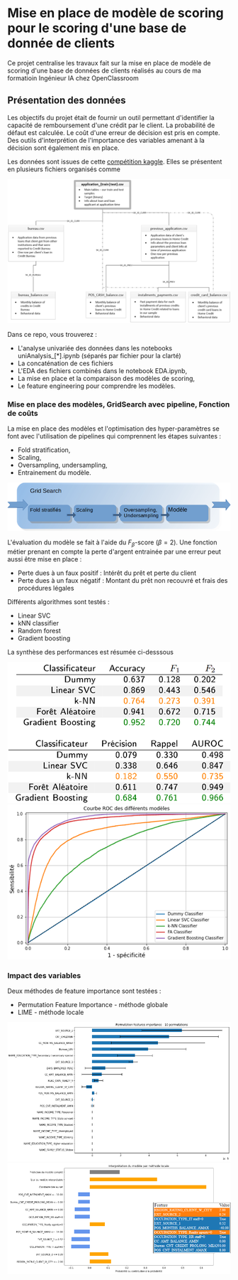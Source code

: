 # Mise en place de modèle de scoring pour le scoring d'une base de donnée de clients

Ce projet centralise les travaux fait sur la mise en place de modèle de scoring d'une base de données de clients réalisés au cours de ma formatioin Ingénieur IA chez OpenClassroom

## Présentation des données

Les objectifs du projet était de fournir un outil permettant d'identifier la capacité de remboursement d'une crédit par le client. La probabilité de défaut est calculée. Le coût d'une erreur de décision est pris en compte. Des outils d'interprétion de l'importance des variables amenant à la décision sont également mis en place.


Les données sont issues de cette [compétition kaggle](https://www.kaggle.com/competitions/home-credit-default-risk). Elles se présentent en plusieurs fichiers organisés comme 

![Organisation des données](https://raw.githubusercontent.com/QuDbo/project-scoring-ML/main/img/organisation_donnees.png)

Dans ce repo, vous trouverez :
- L'analyse univariée des données dans les notebooks uniAnalysis_[*].ipynb (séparés par fichier pour la clarté)
- La concaténation de ces fichiers
- L'EDA des fichiers combinés dans le notebook EDA.ipynb,
- La mise en place et la comparaison des modèles de scoring,
- Le feature engineering pour comprendre les modèles.

### Mise en place des modèles, GridSearch avec pipeline, Fonction de coûts
La mise en place des modèles et l'optimisation des hyper-paramètres se font avec l'utilisation de pipelines qui comprennent les étapes suivantes :
- Fold stratification,
- Scaling,
- Oversampling, undersampling,
- Entrainement du modèle.

![Pipeline](https://raw.githubusercontent.com/QuDbo/project-scoring-ML/main/img/pipeline.png)

L'évaluation du modèle se fait à l'aide du $F_\beta$-score ($\beta = 2$). Une fonction métier prenant en compte la perte d'argent entrainée par une erreur peut aussi être mise en place :
- Perte dues à un faux positif : Intérêt du prêt et perte du client
- Perte dues à un faux négatif : Montant du prêt non recouvré et frais des procédures légales

Différents algorithmes sont testés :
- Linear SVC
- kNN classifier
- Random forest
- Gradient boosting

La synthèse des performances est résumée ci-desssous

![tableau-perf](https://raw.githubusercontent.com/QuDbo/project-scoring-ML/main/img/tableau-perf.png) ![graph-perf](https://raw.githubusercontent.com/QuDbo/project-scoring-ML/main/img/graph-perf.png)

### Impact des variables

Deux méthodes de feature importance sont testées :
- Permutation Feature Importance - méthode globale
- LIME - méthode locale

![PFI](https://raw.githubusercontent.com/QuDbo/project-scoring-ML/main/img/PFI.png) ![LIME](https://raw.githubusercontent.com/QuDbo/project-scoring-ML/main/img/LIME.png)